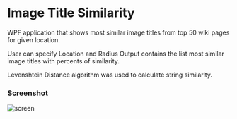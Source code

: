 # Image Title Similarity

WPF application that shows most similar image titles from top 50 wiki pages for given location.

User can specify Location and Radius
Output contains the list most similar image titles with percents of similarity.

Levenshtein Distance algorithm was used to calculate string similarity.

### Screenshot
![screen](https://cloud.githubusercontent.com/assets/455842/24587314/dbd965be-17bc-11e7-91f5-1954cd8e7dc4.png)
